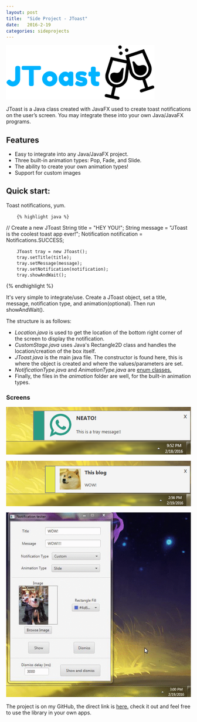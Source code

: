 ```yaml
---
layout: post
title:  "Side Project - JToast"
date:   2016-2-19
categories: sideprojects
---
```


![JToast](/assets/jt1.png)

JToast is a Java class created with JavaFX used to create toast notifications on the user’s screen. You may integrate these into your own Java/JavaFX programs.

## Features
- Easy to integrate into any Java/JavaFX project.
- Three built-in animation types: Pop, Fade, and Slide.
- The ability to create your own animation types!
- Support for custom images


## Quick start:

Toast notifications, yum. 

        {% highlight java %}
// Create a new JToast
        String title = "HEY YOU!";
        String message = "JToast is the coolest toast app ever!";
        Notification notification = Notifications.SUCCESS;

        JToast tray = new JToast();
        tray.setTitle(title);
        tray.setMessage(message);
        tray.setNotification(notification);
        tray.showAndWait();
{% endhighlight %}

It's very simple to integrate/use. Create a JToast object, set a title, message, notification type, and animation(optional). Then run showAndWait().

The structure is as follows:

- *Location.java* is used to get the location of the bottom right corner of the screen to display the notification.
- *CustomStage.java* uses Java's Rectangle2D class and handles the location/creation of the box itself.
- *JToast.java* is the main java file. The constructor is found here, this is where the object is created and where the values/parameters are set.
- *NotificationType.java* and *AnimationType.java* are [enum classes.](https://docs.oracle.com/javase/tutorial/java/javaOO/enum.html)
- Finally, the files in the *animation* folder are well, for the built-in animation types.


### Screens
![JToast2](/assets/jt2.PNG)

![JToast3](/assets/jt3.png)

![JToast3](/assets/jt4.gif)

The project is on my GitHub, the direct link is [here.](https://github.com/MuffinLightning/JToast) check it out and feel free to use the library in your own apps.


